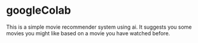 # googleColab
This is a simple movie recommender system using ai.
It suggests you some movies you might like based on a movie you have watched before.
